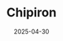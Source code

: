 ---  
layout: startup_page  
title: "Chipiron"  
id: "chipiron.co"  
permalink: "/chipironchipiron.co04302025/"  
website: "https://www.chipiron.co/"  
funding_round: "Series A"  
funding_amount: "$17M"  
investors: "Blast, EIC Fund, iXcore, France2030, EIC Accelerator, Bpifrance"  
about: "Chipiron is developing a compact and lower-cost MRI system to improve accessibility to medical imaging. Their technology aims to make MRI available in smaller healthcare facilities, mobile units, and underserved regions, transforming it from a hospital-bound technology to a portable and affordable solution. This addresses the high cost and infrastructure requirements currently limiting broader adoption of MRI."  
markets: "Medtech, Healthcare, Medical Imaging"  
hq: "Paris, Île-de-France, France"  
founded_year: "2020"  
linkedin: "https://www.linkedin.com/company/chipiron"  
twitter: "https://twitter.com/chipiron_mri"  
instagram: ""  
facebook: "https://www.facebook.com/chipiron.co"  
crunchbase: "https://www.crunchbase.com/organization/chipiron"  
pitchbook: "https://pitchbook.com/profiles/company/464464-00"  

date_display: "30-Apr-2025"  
date: "2025-04-30"

# SEO Optimization  
meta_title: "Chipiron - Series A Funding ($17M)"  
meta_description: "Chipiron, Chipiron is developing a compact and lower-cost MRI system to improve accessibility to medical imaging. Their technology aims to make MRI available in..."  
meta_keywords: "Chipiron, Medtech, Healthcare, Medical Imaging, Series A funding"  
canonical_url: "https://startup.projectstartups.com/chipironchipiron.co04302025/"  
---